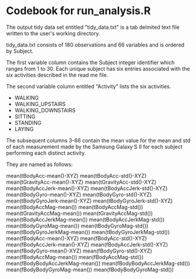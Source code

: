 # Codebook for run_analysis.R


The output tidy data set entitled "tidy_data.txt" is a tab delmited text file written to the user's working directory.

tidy_data.txt consists of 180 observations and 66 variables and is ordered by Subject.

The first variable column contains the Subject integer identifier which ranges from 1 to 30.  Each unique subject has six entries
associated with the six activities described in the read me file.

The second variable column entitled "Activity" lists the six activities.

* WALKING
* WALKING_UPSTAIRS
* WALKING_DOWNSTAIRS
* SITTING
* STANDING
* LAYING

The subsequent columns 3-66 contain the mean value for the mean and std of each measurement made by the Samsung Galaxy S II for 
each subject performing each distinct activity.


They are named as follows:

mean(tBodyAcc-mean()-XYZ) 
mean(tBodyAcc-std()-XYZ)   
mean(tGravityAcc-mean()-XYZ)
mean(tGravityAcc-std()-XYZ)
mean(tBodyAccJerk-mean()-XYZ)
mean(tBodyAccJerk-std()-XYZ)
mean(tBodyGyro-mean()-XYZ)
mean(tBodyGyro-std()-XYZ)
mean(tBodyGyroJerk-mean()-XYZ)
mean(tBodyGyroJerk-std()-XYZ)
mean(tBodyAccMag-mean())
mean(tBodyAccMag-std())
mean(tGravityAccMag-mean())
mean(tGravityAccMag-std())
mean(tBodyAccJerkMag-mean())
mean(tBodyAccJerkMag-std())
mean(tBodyGyroMag-mean())
mean(tBodyGyroMag-std())
mean(tBodyGyroJerkMag-mean())
mean(tBodyGyroJerkMag-std())
mean(fBodyAcc-mean()-XYZ)
mean(fBodyAcc-std()-XYZ)
mean(fBodyAccJerk-mean()-XYZ)
mean(fBodyAccJerk-std()-XYZ)
mean(fBodyGyro-mean()-XYZ)
mean(fBodyGyro-std()-XYZ)
mean(fBodyAccMag-mean())
mean(fBodyAccMag-std())
mean(fBodyBodyAccJerkMag-mean())
mean(fBodyBodyAccJerkMag-std())
mean(fBodyBodyGyroMag-mean())
mean(fBodyBodyGyroMag-std())
